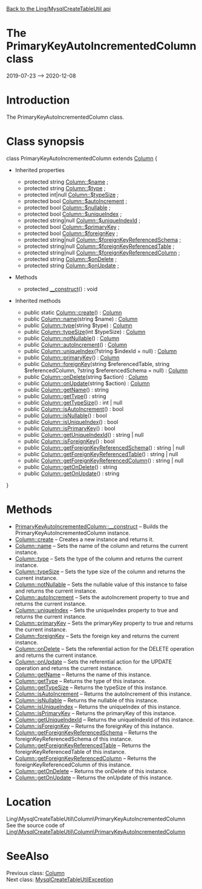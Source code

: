 [Back to the Ling/MysqlCreateTableUtil api](https://github.com/lingtalfi/MysqlCreateTableUtil/blob/master/doc/api/Ling/MysqlCreateTableUtil.md)



The PrimaryKeyAutoIncrementedColumn class
================
2019-07-23 --> 2020-12-08






Introduction
============

The PrimaryKeyAutoIncrementedColumn class.



Class synopsis
==============


class <span class="pl-k">PrimaryKeyAutoIncrementedColumn</span> extends [Column](https://github.com/lingtalfi/MysqlCreateTableUtil/blob/master/doc/api/Ling/MysqlCreateTableUtil/Column/Column.md)  {

- Inherited properties
    - protected string [Column::$name](#property-name) ;
    - protected string [Column::$type](#property-type) ;
    - protected int|null [Column::$typeSize](#property-typeSize) ;
    - protected bool [Column::$autoIncrement](#property-autoIncrement) ;
    - protected bool [Column::$nullable](#property-nullable) ;
    - protected bool [Column::$uniqueIndex](#property-uniqueIndex) ;
    - protected string|null [Column::$uniqueIndexId](#property-uniqueIndexId) ;
    - protected bool [Column::$primaryKey](#property-primaryKey) ;
    - protected bool [Column::$foreignKey](#property-foreignKey) ;
    - protected string|null [Column::$foreignKeyReferencedSchema](#property-foreignKeyReferencedSchema) ;
    - protected string|null [Column::$foreignKeyReferencedTable](#property-foreignKeyReferencedTable) ;
    - protected string|null [Column::$foreignKeyReferencedColumn](#property-foreignKeyReferencedColumn) ;
    - protected string [Column::$onDelete](#property-onDelete) ;
    - protected string [Column::$onUpdate](#property-onUpdate) ;

- Methods
    - protected [__construct](https://github.com/lingtalfi/MysqlCreateTableUtil/blob/master/doc/api/Ling/MysqlCreateTableUtil/Column/PrimaryKeyAutoIncrementedColumn/__construct.md)() : void

- Inherited methods
    - public static [Column::create](https://github.com/lingtalfi/MysqlCreateTableUtil/blob/master/doc/api/Ling/MysqlCreateTableUtil/Column/Column/create.md)() : [Column](https://github.com/lingtalfi/MysqlCreateTableUtil/blob/master/doc/api/Ling/MysqlCreateTableUtil/Column/Column.md)
    - public [Column::name](https://github.com/lingtalfi/MysqlCreateTableUtil/blob/master/doc/api/Ling/MysqlCreateTableUtil/Column/Column/name.md)(string $name) : [Column](https://github.com/lingtalfi/MysqlCreateTableUtil/blob/master/doc/api/Ling/MysqlCreateTableUtil/Column/Column.md)
    - public [Column::type](https://github.com/lingtalfi/MysqlCreateTableUtil/blob/master/doc/api/Ling/MysqlCreateTableUtil/Column/Column/type.md)(string $type) : [Column](https://github.com/lingtalfi/MysqlCreateTableUtil/blob/master/doc/api/Ling/MysqlCreateTableUtil/Column/Column.md)
    - public [Column::typeSize](https://github.com/lingtalfi/MysqlCreateTableUtil/blob/master/doc/api/Ling/MysqlCreateTableUtil/Column/Column/typeSize.md)(int $typeSize) : [Column](https://github.com/lingtalfi/MysqlCreateTableUtil/blob/master/doc/api/Ling/MysqlCreateTableUtil/Column/Column.md)
    - public [Column::notNullable](https://github.com/lingtalfi/MysqlCreateTableUtil/blob/master/doc/api/Ling/MysqlCreateTableUtil/Column/Column/notNullable.md)() : [Column](https://github.com/lingtalfi/MysqlCreateTableUtil/blob/master/doc/api/Ling/MysqlCreateTableUtil/Column/Column.md)
    - public [Column::autoIncrement](https://github.com/lingtalfi/MysqlCreateTableUtil/blob/master/doc/api/Ling/MysqlCreateTableUtil/Column/Column/autoIncrement.md)() : [Column](https://github.com/lingtalfi/MysqlCreateTableUtil/blob/master/doc/api/Ling/MysqlCreateTableUtil/Column/Column.md)
    - public [Column::uniqueIndex](https://github.com/lingtalfi/MysqlCreateTableUtil/blob/master/doc/api/Ling/MysqlCreateTableUtil/Column/Column/uniqueIndex.md)(?string $indexId = null) : [Column](https://github.com/lingtalfi/MysqlCreateTableUtil/blob/master/doc/api/Ling/MysqlCreateTableUtil/Column/Column.md)
    - public [Column::primaryKey](https://github.com/lingtalfi/MysqlCreateTableUtil/blob/master/doc/api/Ling/MysqlCreateTableUtil/Column/Column/primaryKey.md)() : [Column](https://github.com/lingtalfi/MysqlCreateTableUtil/blob/master/doc/api/Ling/MysqlCreateTableUtil/Column/Column.md)
    - public [Column::foreignKey](https://github.com/lingtalfi/MysqlCreateTableUtil/blob/master/doc/api/Ling/MysqlCreateTableUtil/Column/Column/foreignKey.md)(string $referencedTable, string $referencedColumn, ?string $referencedSchema = null) : [Column](https://github.com/lingtalfi/MysqlCreateTableUtil/blob/master/doc/api/Ling/MysqlCreateTableUtil/Column/Column.md)
    - public [Column::onDelete](https://github.com/lingtalfi/MysqlCreateTableUtil/blob/master/doc/api/Ling/MysqlCreateTableUtil/Column/Column/onDelete.md)(string $action) : [Column](https://github.com/lingtalfi/MysqlCreateTableUtil/blob/master/doc/api/Ling/MysqlCreateTableUtil/Column/Column.md)
    - public [Column::onUpdate](https://github.com/lingtalfi/MysqlCreateTableUtil/blob/master/doc/api/Ling/MysqlCreateTableUtil/Column/Column/onUpdate.md)(string $action) : [Column](https://github.com/lingtalfi/MysqlCreateTableUtil/blob/master/doc/api/Ling/MysqlCreateTableUtil/Column/Column.md)
    - public [Column::getName](https://github.com/lingtalfi/MysqlCreateTableUtil/blob/master/doc/api/Ling/MysqlCreateTableUtil/Column/Column/getName.md)() : string
    - public [Column::getType](https://github.com/lingtalfi/MysqlCreateTableUtil/blob/master/doc/api/Ling/MysqlCreateTableUtil/Column/Column/getType.md)() : string
    - public [Column::getTypeSize](https://github.com/lingtalfi/MysqlCreateTableUtil/blob/master/doc/api/Ling/MysqlCreateTableUtil/Column/Column/getTypeSize.md)() : int | null
    - public [Column::isAutoIncrement](https://github.com/lingtalfi/MysqlCreateTableUtil/blob/master/doc/api/Ling/MysqlCreateTableUtil/Column/Column/isAutoIncrement.md)() : bool
    - public [Column::isNullable](https://github.com/lingtalfi/MysqlCreateTableUtil/blob/master/doc/api/Ling/MysqlCreateTableUtil/Column/Column/isNullable.md)() : bool
    - public [Column::isUniqueIndex](https://github.com/lingtalfi/MysqlCreateTableUtil/blob/master/doc/api/Ling/MysqlCreateTableUtil/Column/Column/isUniqueIndex.md)() : bool
    - public [Column::isPrimaryKey](https://github.com/lingtalfi/MysqlCreateTableUtil/blob/master/doc/api/Ling/MysqlCreateTableUtil/Column/Column/isPrimaryKey.md)() : bool
    - public [Column::getUniqueIndexId](https://github.com/lingtalfi/MysqlCreateTableUtil/blob/master/doc/api/Ling/MysqlCreateTableUtil/Column/Column/getUniqueIndexId.md)() : string | null
    - public [Column::isForeignKey](https://github.com/lingtalfi/MysqlCreateTableUtil/blob/master/doc/api/Ling/MysqlCreateTableUtil/Column/Column/isForeignKey.md)() : bool
    - public [Column::getForeignKeyReferencedSchema](https://github.com/lingtalfi/MysqlCreateTableUtil/blob/master/doc/api/Ling/MysqlCreateTableUtil/Column/Column/getForeignKeyReferencedSchema.md)() : string | null
    - public [Column::getForeignKeyReferencedTable](https://github.com/lingtalfi/MysqlCreateTableUtil/blob/master/doc/api/Ling/MysqlCreateTableUtil/Column/Column/getForeignKeyReferencedTable.md)() : string | null
    - public [Column::getForeignKeyReferencedColumn](https://github.com/lingtalfi/MysqlCreateTableUtil/blob/master/doc/api/Ling/MysqlCreateTableUtil/Column/Column/getForeignKeyReferencedColumn.md)() : string | null
    - public [Column::getOnDelete](https://github.com/lingtalfi/MysqlCreateTableUtil/blob/master/doc/api/Ling/MysqlCreateTableUtil/Column/Column/getOnDelete.md)() : string
    - public [Column::getOnUpdate](https://github.com/lingtalfi/MysqlCreateTableUtil/blob/master/doc/api/Ling/MysqlCreateTableUtil/Column/Column/getOnUpdate.md)() : string

}






Methods
==============

- [PrimaryKeyAutoIncrementedColumn::__construct](https://github.com/lingtalfi/MysqlCreateTableUtil/blob/master/doc/api/Ling/MysqlCreateTableUtil/Column/PrimaryKeyAutoIncrementedColumn/__construct.md) &ndash; Builds the PrimaryKeyAutoIncrementedColumn instance.
- [Column::create](https://github.com/lingtalfi/MysqlCreateTableUtil/blob/master/doc/api/Ling/MysqlCreateTableUtil/Column/Column/create.md) &ndash; Creates a new instance and returns it.
- [Column::name](https://github.com/lingtalfi/MysqlCreateTableUtil/blob/master/doc/api/Ling/MysqlCreateTableUtil/Column/Column/name.md) &ndash; Sets the name of the column and returns the current instance.
- [Column::type](https://github.com/lingtalfi/MysqlCreateTableUtil/blob/master/doc/api/Ling/MysqlCreateTableUtil/Column/Column/type.md) &ndash; Sets the type of the column and returns the current instance.
- [Column::typeSize](https://github.com/lingtalfi/MysqlCreateTableUtil/blob/master/doc/api/Ling/MysqlCreateTableUtil/Column/Column/typeSize.md) &ndash; Sets the type size of the column and returns the current instance.
- [Column::notNullable](https://github.com/lingtalfi/MysqlCreateTableUtil/blob/master/doc/api/Ling/MysqlCreateTableUtil/Column/Column/notNullable.md) &ndash; Sets the nullable value of this instance to false and returns the current instance.
- [Column::autoIncrement](https://github.com/lingtalfi/MysqlCreateTableUtil/blob/master/doc/api/Ling/MysqlCreateTableUtil/Column/Column/autoIncrement.md) &ndash; Sets the autoIncrement property to true and returns the current instance.
- [Column::uniqueIndex](https://github.com/lingtalfi/MysqlCreateTableUtil/blob/master/doc/api/Ling/MysqlCreateTableUtil/Column/Column/uniqueIndex.md) &ndash; Sets the uniqueIndex property to true and returns the current instance.
- [Column::primaryKey](https://github.com/lingtalfi/MysqlCreateTableUtil/blob/master/doc/api/Ling/MysqlCreateTableUtil/Column/Column/primaryKey.md) &ndash; Sets the primaryKey property to true and returns the current instance.
- [Column::foreignKey](https://github.com/lingtalfi/MysqlCreateTableUtil/blob/master/doc/api/Ling/MysqlCreateTableUtil/Column/Column/foreignKey.md) &ndash; Sets the foreign key and returns the current instance.
- [Column::onDelete](https://github.com/lingtalfi/MysqlCreateTableUtil/blob/master/doc/api/Ling/MysqlCreateTableUtil/Column/Column/onDelete.md) &ndash; Sets the referential action for the DELETE operation and returns the current instance.
- [Column::onUpdate](https://github.com/lingtalfi/MysqlCreateTableUtil/blob/master/doc/api/Ling/MysqlCreateTableUtil/Column/Column/onUpdate.md) &ndash; Sets the referential action for the UPDATE operation and returns the current instance.
- [Column::getName](https://github.com/lingtalfi/MysqlCreateTableUtil/blob/master/doc/api/Ling/MysqlCreateTableUtil/Column/Column/getName.md) &ndash; Returns the name of this instance.
- [Column::getType](https://github.com/lingtalfi/MysqlCreateTableUtil/blob/master/doc/api/Ling/MysqlCreateTableUtil/Column/Column/getType.md) &ndash; Returns the type of this instance.
- [Column::getTypeSize](https://github.com/lingtalfi/MysqlCreateTableUtil/blob/master/doc/api/Ling/MysqlCreateTableUtil/Column/Column/getTypeSize.md) &ndash; Returns the typeSize of this instance.
- [Column::isAutoIncrement](https://github.com/lingtalfi/MysqlCreateTableUtil/blob/master/doc/api/Ling/MysqlCreateTableUtil/Column/Column/isAutoIncrement.md) &ndash; Returns the autoIncrement of this instance.
- [Column::isNullable](https://github.com/lingtalfi/MysqlCreateTableUtil/blob/master/doc/api/Ling/MysqlCreateTableUtil/Column/Column/isNullable.md) &ndash; Returns the nullable of this instance.
- [Column::isUniqueIndex](https://github.com/lingtalfi/MysqlCreateTableUtil/blob/master/doc/api/Ling/MysqlCreateTableUtil/Column/Column/isUniqueIndex.md) &ndash; Returns the uniqueIndex of this instance.
- [Column::isPrimaryKey](https://github.com/lingtalfi/MysqlCreateTableUtil/blob/master/doc/api/Ling/MysqlCreateTableUtil/Column/Column/isPrimaryKey.md) &ndash; Returns the primaryKey of this instance.
- [Column::getUniqueIndexId](https://github.com/lingtalfi/MysqlCreateTableUtil/blob/master/doc/api/Ling/MysqlCreateTableUtil/Column/Column/getUniqueIndexId.md) &ndash; Returns the uniqueIndexId of this instance.
- [Column::isForeignKey](https://github.com/lingtalfi/MysqlCreateTableUtil/blob/master/doc/api/Ling/MysqlCreateTableUtil/Column/Column/isForeignKey.md) &ndash; Returns the foreignKey of this instance.
- [Column::getForeignKeyReferencedSchema](https://github.com/lingtalfi/MysqlCreateTableUtil/blob/master/doc/api/Ling/MysqlCreateTableUtil/Column/Column/getForeignKeyReferencedSchema.md) &ndash; Returns the foreignKeyReferencedSchema of this instance.
- [Column::getForeignKeyReferencedTable](https://github.com/lingtalfi/MysqlCreateTableUtil/blob/master/doc/api/Ling/MysqlCreateTableUtil/Column/Column/getForeignKeyReferencedTable.md) &ndash; Returns the foreignKeyReferencedTable of this instance.
- [Column::getForeignKeyReferencedColumn](https://github.com/lingtalfi/MysqlCreateTableUtil/blob/master/doc/api/Ling/MysqlCreateTableUtil/Column/Column/getForeignKeyReferencedColumn.md) &ndash; Returns the foreignKeyReferencedColumn of this instance.
- [Column::getOnDelete](https://github.com/lingtalfi/MysqlCreateTableUtil/blob/master/doc/api/Ling/MysqlCreateTableUtil/Column/Column/getOnDelete.md) &ndash; Returns the onDelete of this instance.
- [Column::getOnUpdate](https://github.com/lingtalfi/MysqlCreateTableUtil/blob/master/doc/api/Ling/MysqlCreateTableUtil/Column/Column/getOnUpdate.md) &ndash; Returns the onUpdate of this instance.





Location
=============
Ling\MysqlCreateTableUtil\Column\PrimaryKeyAutoIncrementedColumn<br>
See the source code of [Ling\MysqlCreateTableUtil\Column\PrimaryKeyAutoIncrementedColumn](https://github.com/lingtalfi/MysqlCreateTableUtil/blob/master/Column/PrimaryKeyAutoIncrementedColumn.php)



SeeAlso
==============
Previous class: [Column](https://github.com/lingtalfi/MysqlCreateTableUtil/blob/master/doc/api/Ling/MysqlCreateTableUtil/Column/Column.md)<br>Next class: [MysqlCreateTableUtilException](https://github.com/lingtalfi/MysqlCreateTableUtil/blob/master/doc/api/Ling/MysqlCreateTableUtil/Exception/MysqlCreateTableUtilException.md)<br>
